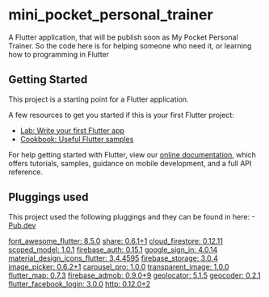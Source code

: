 # mini_pocket_personal_trainer

A Flutter application,  that will be publish soon as My Pocket Personal Trainer.
So the code here is for helping someone who need it,
or learning how to programming in Flutter 

## Getting Started

This project is a starting point for a Flutter application.

A few resources to get you started if this is your first Flutter project:

- [Lab: Write your first Flutter app](https://flutter.dev/docs/get-started/codelab)
- [Cookbook: Useful Flutter samples](https://flutter.dev/docs/cookbook)

For help getting started with Flutter, view our
[online documentation](https://flutter.dev/docs), which offers tutorials,
samples, guidance on mobile development, and a full API reference.

## Pluggings used

This project used the following pluggings
and they can be found in here: -[Pub.dev](https://pub.dev) 

  [font_awesome_flutter: 8.5.0](https://pub.dev/packages/font_awesome_flutter)
  [share: 0.6.1+1](https://pub.dev/packages/share)
  [cloud_firestore: 0.12.11](https://pub.dev/packages/cloud_firestore)
  [scoped_model: 1.0.1](https://pub.dev/packages/scoped_model)
  [firebase_auth: 0.15.1](https://pub.dev/packages/firebase_auth)
  [google_sign_in: 4.0.14](https://pub.dev/packages/google_sign_in)
  [material_design_icons_flutter: 3.4.4595](https://pub.dev/packages/material_design_icons_flutter)
  [firebase_storage: 3.0.4](https://pub.dev/packages/firebase_storage)
  [image_picker: 0.6.2+1](https://pub.dev/packages/image_picker)
  [carousel_pro: 1.0.0](https://pub.dev/packages/carousel_pro)
  [transparent_image: 1.0.0](https://pub.dev/packages/transparent_image)
  [flutter_map: 0.7.3](https://pub.dev/packages/flutter_map)
  [firebase_admob: 0.9.0+9](https://pub.dev/packages/firebase_admob)
  [geolocator: 5.1.5](https://pub.dev/packages/geolocator)
  [geocoder: 0.2.1](https://pub.dev/packages/geocoder)
  [flutter_facebook_login: 3.0.0](https://pub.dev/packages/flutter_facebook_login)
  [http: 0.12.0+2](https://pub.dev/packages/http)
